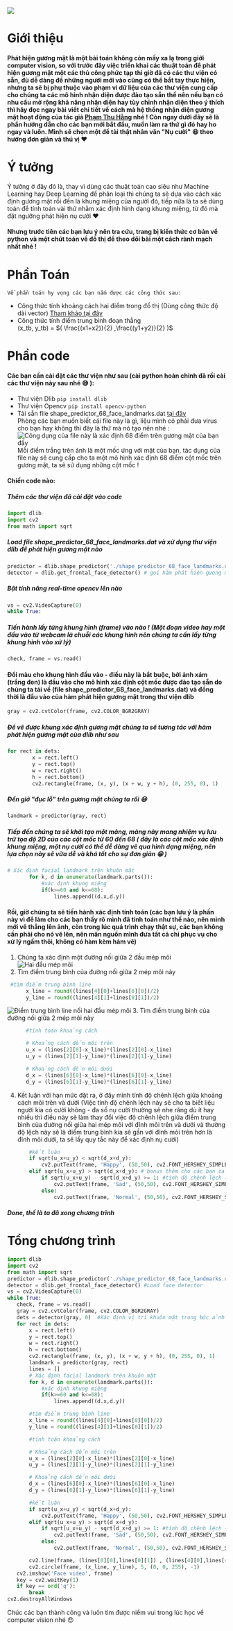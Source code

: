 ![](https://images.viblo.asia/2ce0132d-e67d-4808-a71c-6d99eb4ae2f4.PNG)
# Giới thiệu
#### Phát hiện gương mặt là một bài toán không còn mấy xa lạ trong giới computer vision, so với trước đây việc triển khai các thuật toán để phát hiện gương mặt một các thủ công phức tạp thì giờ đã có các thư viện có sẵn, đủ dễ dàng để những người mới vào cũng có thể bắt tay thực hiện, nhưng ta sẽ bị phụ thuộc vào phạm vi dữ liệu của các thư viện cung cấp cho chúng ta các mô hình nhận diện được đào tạo sẵn thế nên nếu bạn có nhu cầu mở rộng khả năng nhận diện hay tùy chỉnh nhận diện theo ý thích thì hãy đọc ngay bài viết chi tiết về cách mà hệ thống nhận diện gương mặt hoạt động của tác giả [Phạm Thu Hằng](https://viblo.asia/p/he-thong-nhan-dien-guong-mat-hoat-dong-nhu-the-nao-6J3ZgOaPZmB) nhé ! Còn ngay dưới đây sẽ là phần hướng dẫn cho các bạn mới bắt đầu, muốn làm ra thứ gì đó hay ho ngay và luôn. Mình sẽ chọn một đề tài thật nhân văn "Nụ cười" :laughing: theo hướng đơn giản và thú vị :heart:

# Ý tưởng
Ý tưởng ở đây đó là, thay vì dùng các thuật toán cao siêu như Machine Learning hay Deep Learning để phân loại thì chúng ta sẽ dựa vào cách xác định gương mặt rồi đến là khung miệng của người đó, tiếp nữa là ta sẽ dùng toán để tính toán vài thứ nhằm xác định hình dạng khung miệng, từ đó mà đặt ngưỡng phát hiện nụ cười  :heart:
#### Nhưng trước tiên các bạn lưu ý nên tra cứu, trang bị kiến thức cơ bản về python và một chút toán về đồ thị để theo dõi bài một cách rành mạch nhất nhé !
# Phần Toán
    Về phần toán hy vọng các bạn nắm được các công thức sau:
* Công thức tính khoảng cách hai điểm trong đồ thị (Dùng công thức độ dài vector)
 [Tham khảo tại đây](https://www.wikihow.vn/T%C3%ADnh-%C4%91%E1%BB%99-l%E1%BB%9Bn-c%E1%BB%A7a-v%C3%A9c-t%C6%A1)
* Công thức tính điểm trung bình đoạn thẳng \
 (x_tb, y_tb) = $( \frac{(x1+x2)}{2} ,\frac{(y1+y2)}{2} )$

# Phần code
#### Các bạn cần cài đặt các thư viện như sau (cài python hoàn chỉnh đã rồi cài các thư viện này sau nhé :sweat_smile: ):
   * Thư viện Dlib
   `pip install dlib`
   * Thư viện Opencv
   `pip install opencv-python`
   * Tải sẵn file shape_predictor_68_face_landmarks.dat [tại đây](https://drive.google.com/file/d/13OZVVPDcmIIBFIo4yqdEL_cK0A7Gik5A/view?usp=sharing) \
    Phòng các bạn muốn biết cái file này là gì, liệu mình có phải đưa virus cho bạn hay không thì đây là thứ mà nó tạo nên nhé : \
            ![Công dụng của file này là xác định 68 điểm trên gương mặt của bạn đấy](https://scontent.fdad4-1.fna.fbcdn.net/v/t1.0-9/71720201_392247348363407_1973497817078956032_n.jpg?_nc_cat=102&_nc_oc=AQl85bjKlL6O4Kn6VOBOhzI5d0tHUvsO_Ig-PghlvEgbNvSlMwh6ylxyUHjJ12QF0kE&_nc_ht=scontent.fdad4-1.fna&oh=e5993f713c946bc1fb1d062d092fb722&oe=5E59A550) \
     Mỗi điểm trắng trên ảnh là một mốc ứng với mặt của bạn, tác dụng của file này sẽ cung cấp cho ta một mô hình xác định 68 điểm cột mốc trên gương mặt, ta sẽ sử dụng những cột mốc !
 #### Chiến code nào:
 ##### Thêm các thư viện đã cài đặt vào code
 ```python
import dlib
import cv2
from math import sqrt
```
##### Load file  shape_predictor_68_face_landmarks.dat và xử dụng thư viện dlib để phát hiện gương mặt nào
```python
predictor = dlib.shape_predictor('./shape_predictor_68_face_landmarks.dat')
detector = dlib.get_frontal_face_detector() # gọi hàm phát hiện gương mặt trong thư viện dlib
```
##### Bật tính năng real-time opencv lên nào
```python
vs = cv2.VideoCapture(0)
while True:
```
##### Tiến hành lấy từng khung hình (frame) vào nào ! (Một đoạn video hay một đầu vào từ webcam là chuỗi các khung hình nên chúng ta cần lấy từng khung hình vào xử lý)
```python
check, frame = vs.read()
```
#### Đổi màu cho khung hình đầu vào - điều này là bắt buộc, bởi ảnh xám (trắng đen) là đầu vào cho mô hình xác định cột mốc được đào tạo sẵn do chúng ta tải về (file  shape_predictor_68_face_landmarks.dat) và đồng thời là đầu vào của hàm phát hiện gương mặt trong thư viện dlib
```python
gray = cv2.cvtColor(frame, cv2.COLOR_BGR2GRAY)
```
##### Để vẽ được khung xác định gương mặt chúng ta sẽ tương tác với hàm phát hiện gương mặt của dlib như sau
```python
for rect in dets:
        x = rect.left()
        y = rect.top()
        w = rect.right()
        h = rect.bottom()
        cv2.rectangle(frame, (x, y), (x + w, y + h), (0, 255, 0), 1)
 ```
 ##### Đến giờ "đục lỗ" trên gương mặt chúng ta rồi :laughing:
 ```python
 landmark = predictor(gray, rect)
 ```
 ##### Tiếp đến chúng ta sẽ khởi tạo một mảng, mảng này mang nhiệm vụ lưu trữ tọa độ 2D của các cột mốc từ 60 đến 68 ( đây là các cột mốc xác định khung miệng, một nụ cười có thể dễ dàng vẽ qua hình dạng miệng, nên lựa chọn này sẽ vừa dễ và khá tốt cho sự đơn giản :grin: )
 ```python
 # Xác định facial landmark trên khuôn mặt
        for k, d in enumerate(landmark.parts()):
            #xác định khung miệng
            if(k>=60 and k<=68):
                lines.append((d.x,d.y))
  ```
  #### Rồi, giờ chúng ta sẽ tiến hành xác định tính toán (các bạn lưu ý là phần này vì để làm cho các bạn thấy rõ mình đã tính toán như thế nào, nên mình mới vẽ thẳng lên ảnh, còn trong lúc quá trình chạy thật sự, các bạn không cần phải cho nó vẽ lên, nên mãn nguồn mình đưa tất cả chỉ phục vụ cho xử lý ngầm thôi, không có hàm kèm hàm vẽ)
  1. Chúng ta xác định một đường nối giữa 2 đầu mép môi \
  ![Hai đầu mép môi](https://scontent.fdad4-1.fna.fbcdn.net/v/t1.15752-9/75418871_2119463765015374_6743885114771505152_n.png?_nc_cat=105&_nc_oc=AQmUnBcWIlgQO17Ju3KJT7_KCqs7Onh7-IALJg_MOvlycr2eD860RvAgsr9rK3xma_A&_nc_ht=scontent.fdad4-1.fna&oh=44d78c4b9ca72971507472dbb55c64f9&oe=5E4A1213)
  2. Tìm điểm trung bình của đường  nối giữa 2 mép môi này 
  ```python
   #tìm điểm trung bình line
        x_line = round((lines[4][0]+lines[0][0])/2)
        y_line = round((lines[4][1]+lines[0][1])/2)
   ```
  ![Điểm trung bình line nối hai đầu mép môi](https://scontent.fdad4-1.fna.fbcdn.net/v/t1.15752-9/73685239_2728876447163023_3629767635983400960_n.png?_nc_cat=102&_nc_oc=AQnlkHjl1KmCelcVHjh617fmaToFFcvy0AHwH_GQOXKkyObIkoG6FZl16Q_JKtHAfOs&_nc_ht=scontent.fdad4-1.fna&oh=2c6fc9afbe852643e370a2cb4903f923&oe=5E5F66E3)
   3. Tìm điểm trung bình của đường  nối giữa 2 mép môi này
  ```python
        #tính toán khoảng cách

        # Khoảng cách đến môi trên
        u_x = (lines[2][0]-x_line)*(lines[2][0]-x_line)
        u_y = (lines[2][1]-y_line)*(lines[2][1]-y_line)

        # Khoảng cách đến môi dưới
        d_x = (lines[6][0]-x_line)*(lines[6][0]-x_line)
        d_y = (lines[6][1]-y_line)*(lines[6][1]-y_line)
```
4. Kết luận với hạn mức đặt ra, ở đây mình tính độ chênh lệch giữa khoảng cách môi trên và dưới (Việc tính độ chênh lệch này sẽ cho ta biết liệu người kia có cười không - đa số nụ cười thường sẽ nhe răng dù ít hay nhiều  thì điều này sẽ làm thay đổi việc độ chênh lệch giữa điểm trung bình của đường nối giữa hai mép môi với đỉnh môi trên và dưới và thường độ lệch này sẽ là điểm trung bình kia sẽ gần với đỉnh môi trên hơn là đỉnh môi dưới, ta sẽ lấy quy tắc này để xác định nụ cười)
 ```python
        #kết luận
        if sqrt(u_x+u_y) < sqrt(d_x+d_y):
            cv2.putText(frame, 'Happy', (50,50), cv2.FONT_HERSHEY_SIMPLEX , 1, (255, 0, 0) , 2, cv2.LINE_AA) 
        elif sqrt(u_x+u_y) > sqrt(d_x+d_y): # bonus thêm cho các bạn cả hai cảm xúc khác =)))
            if sqrt(u_x+u_y) - sqrt(d_x+d_y) >= 1: #tính độ chênh lệch ( độ chênh lệch tương đương khoảng cách đỉnh môi trên và dưới. Lưu ý : Điểu chỉnh điều kiện để tạo độ nhạy sau dấu >= !)
                cv2.putText(frame, 'Sad', (50,50), cv2.FONT_HERSHEY_SIMPLEX , 1, (255, 0, 0) , 2, cv2.LINE_AA) 
            else:
                cv2.putText(frame, 'Normal', (50,50), cv2.FONT_HERSHEY_SIMPLEX , 1, (255, 0, 0) , 2, cv2.LINE_AA)
 ```
 ##### Done, thế là ta đã xong chương trình
 # Tổng chương trình
 ```python
 import dlib
import cv2
from math import sqrt
predictor = dlib.shape_predictor('./shape_predictor_68_face_landmarks.dat')
detector = dlib.get_frontal_face_detector() #Load face detector
vs = cv2.VideoCapture(0)
while True:
    check, frame = vs.read()
    gray = cv2.cvtColor(frame, cv2.COLOR_BGR2GRAY)
    dets = detector(gray, 0)  #Xác định vị trí khuôn mặt trong bức ảnh    
    for rect in dets:
        x = rect.left()
        y = rect.top()
        w = rect.right()
        h = rect.bottom()
        cv2.rectangle(frame, (x, y), (x + w, y + h), (0, 255, 0), 1)		
        landmark = predictor(gray, rect)
        lines = []
        # Xác định facial landmark trên khuôn mặt
        for k, d in enumerate(landmark.parts()):
            #xác định khung miệng
            if(k>=60 and k<=68):
                lines.append((d.x,d.y))

        #tìm điểm trung bình line
        x_line = round((lines[4][0]+lines[0][0])/2)
        y_line = round((lines[4][1]+lines[0][1])/2)

        #tính toán khoảng cách

        # Khoảng cách đến môi trên
        u_x = (lines[2][0]-x_line)*(lines[2][0]-x_line)
        u_y = (lines[2][1]-y_line)*(lines[2][1]-y_line)

        # Khoảng cách đến môi dưới
        d_x = (lines[6][0]-x_line)*(lines[6][0]-x_line)
        d_y = (lines[6][1]-y_line)*(lines[6][1]-y_line)

        #kết luận
        if sqrt(u_x+u_y) < sqrt(d_x+d_y):
            cv2.putText(frame, 'Happy', (50,50), cv2.FONT_HERSHEY_SIMPLEX , 1, (255, 0, 0) , 2, cv2.LINE_AA) 
        elif sqrt(u_x+u_y) > sqrt(d_x+d_y):
            if sqrt(u_x+u_y) - sqrt(d_x+d_y) >= 1: #tính độ chênh lệch ( độ chênh lệch tương đương khoảng cách đỉnh môi trên và dưới. Lưu ý : Điểu chỉnh điều kiện để tạo độ nhạy !
                cv2.putText(frame, 'Sad', (50,50), cv2.FONT_HERSHEY_SIMPLEX , 1, (255, 0, 0) , 2, cv2.LINE_AA) 
            else:
                cv2.putText(frame, 'Normal', (50,50), cv2.FONT_HERSHEY_SIMPLEX , 1, (255, 0, 0) , 2, cv2.LINE_AA)

        cv2.line(frame, (lines[0][0],lines[0][1]) , (lines[4][0],lines[4][1]), (193, 42, 77), 2)
        cv2.circle(frame, (x_line, y_line), 5, (0, 0, 255), -1)
    cv2.imshow('Face video', frame)
    key = cv2.waitKey(1)
    if key == ord('q'):
        break
cv2.destroyAllWindows
```
Chúc các bạn thành công và luôn tìm được niềm vui trong lúc học về computer vision nhé :heart_eyes: